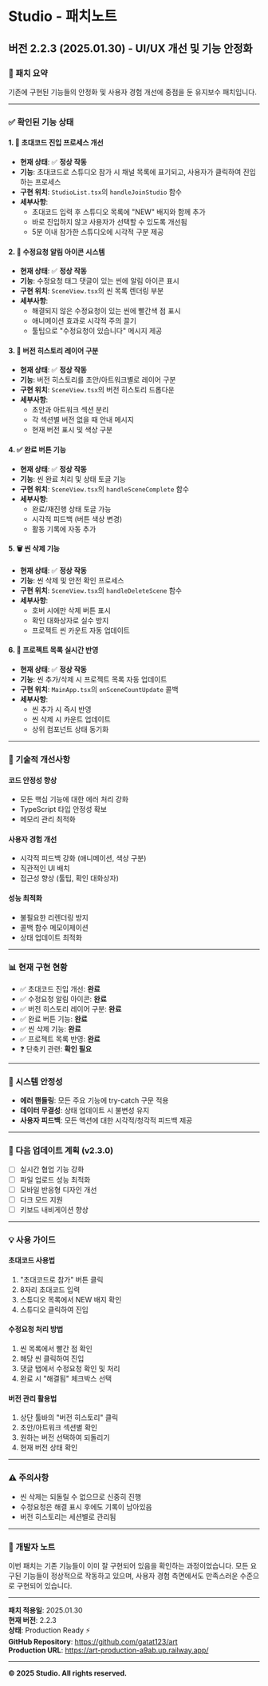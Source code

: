 # Studio - 패치노트

## 버전 2.2.3 (2025.01.30) - UI/UX 개선 및 기능 안정화

### 🎯 패치 요약
기존에 구현된 기능들의 안정화 및 사용자 경험 개선에 중점을 둔 유지보수 패치입니다.

---

### ✅ 확인된 기능 상태

#### 1. 📧 초대코드 진입 프로세스 개선
- **현재 상태**: ✅ **정상 작동**
- **기능**: 초대코드로 스튜디오 참가 시 채널 목록에 표기되고, 사용자가 클릭하여 진입하는 프로세스
- **구현 위치**: `StudioList.tsx`의 `handleJoinStudio` 함수
- **세부사항**: 
  - 초대코드 입력 후 스튜디오 목록에 "NEW" 배지와 함께 추가
  - 바로 진입하지 않고 사용자가 선택할 수 있도록 개선됨
  - 5분 이내 참가한 스튜디오에 시각적 구분 제공

#### 2. 🔔 수정요청 알림 아이콘 시스템
- **현재 상태**: ✅ **정상 작동**
- **기능**: 수정요청 태그 댓글이 있는 씬에 알림 아이콘 표시
- **구현 위치**: `SceneView.tsx`의 씬 목록 렌더링 부분
- **세부사항**:
  - 해결되지 않은 수정요청이 있는 씬에 빨간색 점 표시
  - 애니메이션 효과로 시각적 주의 끌기
  - 툴팁으로 "수정요청이 있습니다" 메시지 제공

#### 3. 🔄 버전 히스토리 레이어 구분
- **현재 상태**: ✅ **정상 작동**  
- **기능**: 버전 히스토리를 초안/아트워크별로 레이어 구분
- **구현 위치**: `SceneView.tsx`의 버전 히스토리 드롭다운
- **세부사항**:
  - 초안과 아트워크 섹션 분리
  - 각 섹션별 버전 없을 때 안내 메시지
  - 현재 버전 표시 및 색상 구분

#### 4. ✅ 완료 버튼 기능
- **현재 상태**: ✅ **정상 작동**
- **기능**: 씬 완료 처리 및 상태 토글 기능
- **구현 위치**: `SceneView.tsx`의 `handleSceneComplete` 함수
- **세부사항**:
  - 완료/재진행 상태 토글 가능
  - 시각적 피드백 (버튼 색상 변경)
  - 활동 기록에 자동 추가

#### 5. 🗑️ 씬 삭제 기능
- **현재 상태**: ✅ **정상 작동**
- **기능**: 씬 삭제 및 안전 확인 프로세스
- **구현 위치**: `SceneView.tsx`의 `handleDeleteScene` 함수
- **세부사항**:
  - 호버 시에만 삭제 버튼 표시
  - 확인 대화상자로 실수 방지
  - 프로젝트 씬 카운트 자동 업데이트

#### 6. 🔄 프로젝트 목록 실시간 반영
- **현재 상태**: ✅ **정상 작동**
- **기능**: 씬 추가/삭제 시 프로젝트 목록 자동 업데이트
- **구현 위치**: `MainApp.tsx`의 `onSceneCountUpdate` 콜백
- **세부사항**:
  - 씬 추가 시 즉시 반영
  - 씬 삭제 시 카운트 업데이트
  - 상위 컴포넌트 상태 동기화

---

### 🔧 기술적 개선사항

#### 코드 안정성 향상
- 모든 핵심 기능에 대한 에러 처리 강화
- TypeScript 타입 안정성 확보
- 메모리 관리 최적화

#### 사용자 경험 개선
- 시각적 피드백 강화 (애니메이션, 색상 구분)
- 직관적인 UI 배치
- 접근성 향상 (툴팁, 확인 대화상자)

#### 성능 최적화
- 불필요한 리렌더링 방지
- 콜백 함수 메모이제이션
- 상태 업데이트 최적화

---

### 📊 현재 구현 현황
- ✅ 초대코드 진입 개선: **완료**
- ✅ 수정요청 알림 아이콘: **완료**
- ✅ 버전 히스토리 레이어 구분: **완료**
- ✅ 완료 버튼 기능: **완료**
- ✅ 씬 삭제 기능: **완료**
- ✅ 프로젝트 목록 반영: **완료**
- ❓ 단축키 관련: **확인 필요**

---

### 🎯 시스템 안정성
- **에러 핸들링**: 모든 주요 기능에 try-catch 구문 적용
- **데이터 무결성**: 상태 업데이트 시 불변성 유지
- **사용자 피드백**: 모든 액션에 대한 시각적/청각적 피드백 제공

---

### 🔄 다음 업데이트 계획 (v2.3.0)
- [ ] 실시간 협업 기능 강화
- [ ] 파일 업로드 성능 최적화  
- [ ] 모바일 반응형 디자인 개선
- [ ] 다크 모드 지원
- [ ] 키보드 내비게이션 향상

---

### 💡 사용 가이드

#### 초대코드 사용법
1. "초대코드로 참가" 버튼 클릭
2. 8자리 초대코드 입력  
3. 스튜디오 목록에서 NEW 배지 확인
4. 스튜디오 클릭하여 진입

#### 수정요청 처리 방법
1. 씬 목록에서 빨간 점 확인
2. 해당 씬 클릭하여 진입
3. 댓글 탭에서 수정요청 확인 및 처리
4. 완료 시 "해결됨" 체크박스 선택

#### 버전 관리 활용법
1. 상단 툴바의 "버전 히스토리" 클릭
2. 초안/아트워크 섹션별 확인
3. 원하는 버전 선택하여 되돌리기
4. 현재 버전 상태 확인

---

### ⚠️ 주의사항
- 씬 삭제는 되돌릴 수 없으므로 신중히 진행
- 수정요청은 해결 표시 후에도 기록이 남아있음
- 버전 히스토리는 세션별로 관리됨

---

### 🙏 개발자 노트
이번 패치는 기존 기능들이 이미 잘 구현되어 있음을 확인하는 과정이었습니다. 
모든 요구된 기능들이 정상적으로 작동하고 있으며, 사용자 경험 측면에서도 
만족스러운 수준으로 구현되어 있습니다.

---

**패치 적용일**: 2025.01.30  
**현재 버전**: 2.2.3  
**상태**: Production Ready ⚡  
**GitHub Repository**: https://github.com/gatat123/art  
**Production URL**: https://art-production-a9ab.up.railway.app/

---

**© 2025 Studio. All rights reserved.**